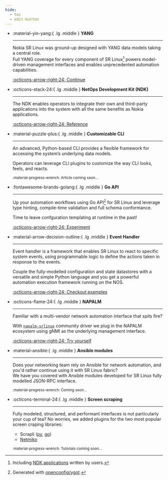 ```yaml
---
hide:
  - toc
  - edit-button
---
```


<style>
  .md-content__button {
    display: none;
  }
</style>

<div class="grid cards" markdown>

- :material-yin-yang:{ .lg .middle } **YANG**

    ---

    Nokia SR Linux was ground-up designed with YANG data models taking a central role.  
    Full YANG coverage for every component of SR Linux[^1] powers model-driven management interfaces and enables unprecedented automation capabilities.

    [:octicons-arrow-right-24: Continue](../yang/index.md)

- :octicons-stack-24:{ .lg .middle } **NetOps Development Kit (NDK)**

    ---

    The NDK enables operators to integrate their own and third-party applications into the system with all the same benefits as Nokia applications.

    [:octicons-arrow-right-24: Reference](../ndk/index.md)

- :material-puzzle-plus:{ .lg .middle } **Customizable CLI**

    ---

    An advanced, Python-based CLI provides a flexible framework for accessing the system’s underlying data models.

    Operators can leverage CLI plugins to customize the way CLI looks, feels, and reacts.

    <small>:material-progress-wrench: Article coming soon...</small>

- :fontawesome-brands-golang:{ .lg .middle } **Go API**

    ---

    Up your automation workflows using Go API[^2] for SR Linux and leverage type hinting, compile-time validation and full schema conformance.

    Time to leave confguration templating at runtime in the past!

    [:octicons-arrow-right-24: Experiment](https://github.com/srl-labs/ygotsrl)

- :material-arrow-decision-outline:{ .lg .middle } **Event Handler**

    ---

    Event handler is a framework that enables SR Linux to react to specific system events, using programmable logic to define the actions taken in response to the events.

    Couple the fully-modelled configuration and state datastores with a versatile and simple Python language and you get a powerful automation execution framework running on the NOS.

    [:octicons-arrow-right-24: Checkout examples](../blog/tags.md#event-handler)

- :octicons-flame-24:{ .lg .middle } **NAPALM**

    ---

    Familiar with a multi-vendor network automation interface that spits fire?

    With [`napalm-srlinux`](https://github.com/napalm-automation-community/napalm-srlinux) community driver we plug in the NAPALM ecosystem using gNMI as the underlying management interface.

    [:octicons-arrow-right-24: Try yourself](https://github.com/napalm-automation-community/napalm-srlinux)

- :material-ansible:{ .lg .middle } **Ansible modules**

    ---

    Does your networking team rely on Ansible for network automation, and you'd rather continue using it with SR Linux fabric?  
    We have you covered with Ansible modules developed for SR Linux fully modelled JSON-RPC interface.

    <small>:material-progress-wrench: Coming soon...</small>

- :octicons-terminal-24:{ .lg .middle } **Screen scraping**

    ---

    Fully modeled, structured, and performant interfaces is not particularly your cup of tea? No worries, we added plugins for the two most popular screen craping libraries:

    <!-- markdownlint-disable MD007 -->

    - Scrapli ([py][scraplipy-srl], [go][scrapligo-srl])
    - [Netmiko][netmiko-srl]

    <!-- markdownlint-enable MD007 -->

    <small>:material-progress-wrench: Tutorials coming soon...</small>

</div>

[scraplipy-srl]: https://github.com/scrapli/scrapli_community/tree/main/scrapli_community/nokia/srlinux
[scrapligo-srl]: https://github.com/scrapli/scrapligo/blob/main/assets/platforms/nokia_srl.yaml
[netmiko-srl]: https://github.com/ktbyers/netmiko/blob/develop/netmiko/nokia/nokia_srl.py

[^1]: Including [NDK applications](../ndk/apps/index.md) written by users.
[^2]: Generated with [openconfig/ygot](https://github.com/openconfig/ygot).
